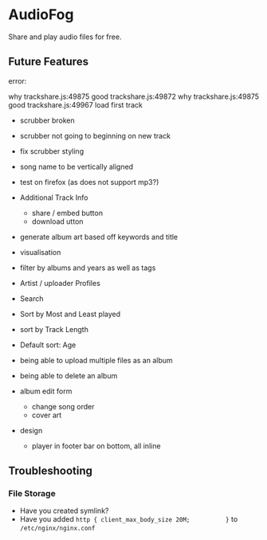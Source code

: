 # AudioFog

Share and play audio files for free.

## Future Features

error:

why
trackshare.js:49875 good
trackshare.js:49872 why
trackshare.js:49875 good
trackshare.js:49967 load first track

- scrubber broken

- scrubber not going to beginning on new track
- fix scrubber styling
- song name to be vertically aligned
- test on firefox (as does not support mp3?)

- Additional Track Info
  - share / embed button
  - download utton
- generate album art based off keywords and title
- visualisation
- filter by albums and years as well as tags
- Artist / uploader Profiles
- Search
- Sort by Most and Least played
- sort by Track Length
- Default sort: Age
- being able to upload multiple files as an album
- being able to delete an album
- album edit form
  - change song order
  - cover art

- design
  - player in footer bar on bottom, all inline


## Troubleshooting

### File Storage
- Have you created symlink?
- Have you added `http {
      client_max_body_size 20M;         
}` to `/etc/nginx/nginx.conf`
